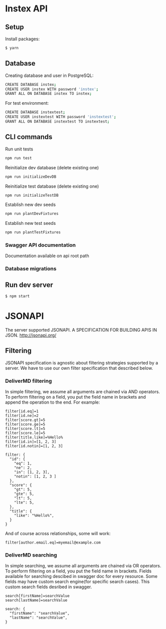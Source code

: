 # Instex API

## Setup
Install packages:
```sh
$ yarn
```

## Database
Creating database and user in PostgreSQL:
```sh
CREATE DATABASE instex;
CREATE USER instex WITH password 'instex';
GRANT ALL ON DATABASE instex TO instex;
```

For test environment:
```sh
CREATE DATABASE instextest;
CREATE USER instextest WITH password 'instextest';
GRANT ALL ON DATABASE instextest TO instextest;
```

## CLI commands
Run unit tests
```sh
npm run test
```
Reinitialize dev database (delete existing one)
```sh
npm run initializeDevDB
```
Reinitialize test database (delete existing one)
```sh
npm run initializeTestDB
```
Establish new dev seeds
```sh
npm run plantDevFixtures
```
Establish new test seeds
```sh
npm run plantTestFixtures
```
### Swagger API documentation
Documentation available on api root path

### Database migrations

## Run dev server
```sh
$ npm start
```
# JSONAPI
The server supported JSONAPI.
A SPECIFICATION FOR BUILDING APIS IN JSON.
http://jsonapi.org/
## Filtering
JSONAPI specification is agnostic about filtering strategies supported by a server.
We have to use our own filter specification that described below.
### DeliverMD filtering
In simple filtering, we assume all arguments are chained via AND operators. To perform filtering on a field, you put the field name in brackets and append the operation to the end.  For example:
```
filter[id.eq]=1
filter[id.ne]=2
filter[score.gt]=5
filter[score.ge]=5
filter[score.lt]=5
filter[score.le]=5
filter[title.like]=%Hello%
filter[id.in]=[1, 2, 3]
filter[id.notin]=[1, 2, 3]

filter: {
  "id": {
    "eq": 1,
    "ne": 2,
    "in": [1, 2, 3],
    "notin": [1, 2, 3 ]
  },
  "score": {
    "gt": 5,
    "gte": 5,
    "lt": 5,
    "lte": 5,
  },
  "title": {
    "like": "%Hello%",
  }
}
```

And of course across relationships, some will work:

```
filter[author.email.eq]=myemail@example.com
```

### DeliverMD searching
In simple searching, we assume all arguments are chained via OR operators. To perform filtering on a field, you put the field name in brackets.
Fields available for searching descibed in swagger doc for every resource.
Some fields may have custom search engine(for specific search cases). This custom search fields desribed in swagger.
```
search[firstName]=searchValue
search[lastName]=searchValue

search: {
  "firstName": "searchValue",
  "lastName": "searchValue",
}
```
